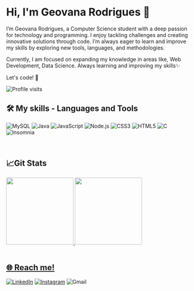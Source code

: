 # Hi, I'm Geovana Rodrigues 👋

I’m Geovana Rodrigues, a Computer Science student with a deep passion for technology and programming. I enjoy tackling challenges and creating innovative solutions through code. I’m always eager to learn and improve my skills by exploring new tools, languages, and methodologies.

Currently, I am focused on expanding my knowledge in areas like, Web Development, Data Science. Always learning and improving my skills✨

Let's code! 🚀

![Profile visits](https://komarev.com/ghpvc/?username=geovanards)

## 🛠️ My skills - Languages and Tools
![MySQL](https://img.shields.io/badge/MySQL-005C84?style=for-the-badge&logo=mysql&logoColor=white)
![Java](https://img.shields.io/badge/Java-FF6F00?style=for-the-badge&logo=java&logoColor=white)
![JavaScript](https://img.shields.io/badge/JavaScript-F7DF1E?style=for-the-badge&logo=javascript&logoColor=323330)
![Node.js](https://img.shields.io/badge/Node.js-339933?style=for-the-badge&logo=node.js&logoColor=white)
![CSS3](https://img.shields.io/badge/CSS3-1572B6?style=for-the-badge&logo=css3&logoColor=white)
![HTML5](https://img.shields.io/badge/HTML5-E34F26?style=for-the-badge&logo=html5&logoColor=white)
![C](https://img.shields.io/badge/C-00599C?style=for-the-badge&logo=c&logoColor=white)
![Insomnia](https://img.shields.io/badge/Insomnia-4000BF?style=for-the-badge&logo=insomnia&logoColor=white)


<br>



 ## 📈Git Stats
 <a href="https://github.com/geovanards">
  <img height="180em" src="https://github-readme-stats.vercel.app/api?username=geovanards&show_icons=true&theme=nightowl&include_all_commits=true&count_private=true"/>
  <img height="180em" src="https://github-readme-stats.vercel.app/api/top-langs/?username=geovanards&layout=compact&langs_count=7&theme=nightowl"/>


<br>




<br>

## 🌐 Reach me!

[![LinkedIn](https://img.shields.io/badge/LinkedIn-0077B5?style=for-the-badge&logo=linkedin&logoColor=white)](https://www.linkedin.com/in/geovana-rodrigues-a878ab250)
[![Instagram](https://img.shields.io/badge/Instagram-E4405F?style=for-the-badge&logo=instagram&logoColor=white)](https://www.instagram.com/geovanawrod)
![Gmail](https://img.shields.io/badge/Gmail-D14836?style=for-the-badge&logo=gmail&logoColor=white)


<br>
